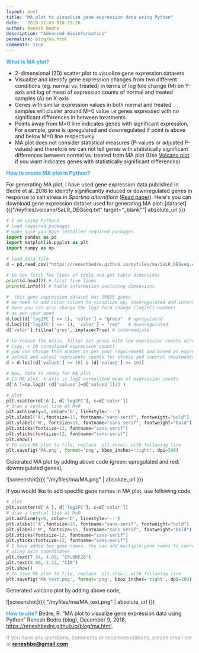 ```yaml
---
layout: post
title: "MA plot to visualize gene expression data using Python"
date:   2018-12-09 010:19:20
author: Renesh Bedre
description: "Advanced Bioinformatics"
permalink: blog/ma.html
comments: true
---
```


**<span style="color:#33a8ff">What is MA plot?</span>**
 - 2-dimensional (2D) scatter plot to visualize gene expression datasets
 - Visualize and identify  gene expression changes from two different conditions (eg. normal vs. 
   treated) in terms of log fold change (M) on Y-axis and log of mean of expression counts of normal and treated 
   samples (A) on X-axis
 - Genes with similar expression values in both normal and treated samples will cluster around M=0 value i.e genes 
   expressed with no significant differences in between treatments
 - Points away from M=0 line indicates genes with significant expression, For example, gene is upregulated and 
   downregulated if point is above and below M=0 line respectively
 - MA plot does not consider statistical measures (P-values or adjusted P-values) and therefore we can not tell genes 
   with statistically significant differences between normal vs. treated from MA plot (Use 
   <a href="https://reneshbedre.github.io/blog/volcano.html" target="_blank">Volcano plot</a> if you want indicates 
   genes with statistically significant differences)
   
**<span style="color:#33a8ff">How to create MA plot in Python?</span>**

For generating MA plot, I have used gene expression data published in Bedre et al. 2016 to identify significantly
induced or downregulated genes in response to salt stress in <i>Spartina alterniflora</i> 
(<a href="https://bmcgenomics.biomedcentral.com/articles/10.1186/s12864-016-3017-3">Read paper</a>). 
Here's you can download gene expression dataset used for generating MA plot: 
[dataset]({{"/myfiles/volcano/SaLR_DEGseq.txt" target="_blank""| absolute_url }})

```python
# I am using Python3
# load required packages
# make sure you have installed required packages
import pandas as pd
import matplotlib.pyplot as plt
import numpy as np

# load data file
d = pd.read_csv("https://reneshbedre.github.io/myfiles/ma/SaLR_DEGseq.csv")

# to see first few lines of table and get table dimensions
print(d.head()) # first five lines
print(d.info()) # table information including dimensions

#  this gene expression dataset has 19025 genes
# we need to add color column to visualize up, downregulated and intermediate genes
# here you can also change the log2 fold change (log2FC) numbers 
# as per your need
d.loc[(d['log2FC'] >= 1), 'color'] = "green"  # upregulated
d.loc[(d['log2FC'] <=- 1), 'color'] = "red"   # downregulated
d['color'].fillna('grey', inplace=True) # intermediate

# to reduce the noise, filter out genes with low expression counts across treatments 
# (say, < 10 normalized expression count)
# you can change this number as per your requirement and based on expression unit 
# value1 and value2 represents counts for stress and control treatments respectively
d = d.loc[(d['value1'] >= 10) & (d['value2'] >= 10)]

# Now, data is ready for MA plot
# In MA plot, X-axis is log2 normalized mean of expression counts
d['A']=np.log2( (d['value1']+d['value2'])/2 )

# plot 
plt.scatter(d['A'], d['log2FC'], c=d['color'])
# draw a central line at M=0
plt.axhline(y=0, color='b', linestyle='--')
plt.xlabel('A',fontsize=15, fontname="sans-serif", fontweight="bold")
plt.ylabel('M', fontsize=15, fontname="sans-serif", fontweight="bold")
plt.xticks(fontsize=12, fontname="sans-serif")
plt.yticks(fontsize=12, fontname="sans-serif")
plt.show()
# To save MA plot to file, replace  plt.show() with following line
plt.savefig('MA.png', format='png', bbox_inches='tight', dpi=300)
```
Generated MA plot by adding above code (green: upregulated and red: downregulated genes),

![screenshot]({{ "/myfiles/ma/MA.png" | absolute_url }})

If you would like to add specific gene names in MA plot, use following code,

```python
# plot 
plt.scatter(d['A'], d['log2FC'], c=d['color'])
# draw a central line at M=0
plt.axhline(y=0, color='b', linestyle='--')
plt.xlabel('A',fontsize=15, fontname="sans-serif", fontweight="bold")
plt.ylabel('M', fontsize=15, fontname="sans-serif", fontweight="bold")
plt.xticks(fontsize=12, fontname="sans-serif")
plt.yticks(fontsize=12, fontname="sans-serif")
# I have added two gene names. You can add multiple gene names to corresponding point  
# using axis coordinates
plt.text(7.34, 4.09, "CPuORF26")
plt.text(8.06,-2.23, "CIA")
plt.show()
# To save MA plot to file, replace  plt.show() with following line
plt.savefig('MA_text.png', format='png', bbox_inches='tight', dpi=300)
```

Generated volcano plot by adding above code,

![screenshot]({{ "/myfiles/ma/MA_text.png" | absolute_url }})


**<span style="color:#33a8ff">How to cite?</span>**
Bedre, R. “MA plot to visualize gene expression data using Python” Renesh Bedre (blog), December 9, 2018, 
https://reneshbedre.github.io/blog/ma.html.

<span style="color:#9e9696">If you have any questions, comments or recommendations, please email me at 
<b>reneshbe@gmail.com</b></span>
    